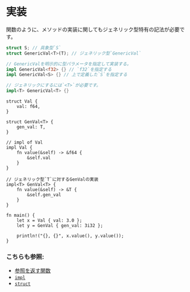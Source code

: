 # 実装

関数のように、メソッドの実装に関してもジェネリック型特有の記法が必要です。

```rust
struct S; // 具象型`S`
struct GenericVal<T>(T); // ジェネリック型`GenericVal`

// GenericValを明示的に型パラメータを指定して実装する。
impl GenericVal<f32> {} // `f32`を指定する
impl GenericVal<S> {} // 上で定義した`S`を指定する

// ジェネリックにするには`<T>`が必要です。
impl<T> GenericVal<T> {}
```

```rust,editable
struct Val {
    val: f64,
}

struct GenVal<T> {
    gen_val: T,
}

// impl of Val
impl Val {
    fn value(&self) -> &f64 {
        &self.val
    }
}

// ジェネリック型`T`に対するGenValの実装
impl<T> GenVal<T> {
    fn value(&self) -> &T {
        &self.gen_val
    }
}

fn main() {
    let x = Val { val: 3.0 };
    let y = GenVal { gen_val: 3i32 };

    println!("{}, {}", x.value(), y.value());
}
```

### こちらも参照:

- [参照を返す関数][fn]
- [`impl`][methods]
- [`struct`][structs]


[fn]: ../scope/lifetime/fn.md
[methods]: ../fn/methods.md
[specialization_plans]: https://blog.rust-lang.org/2015/05/11/traits.html#the-future
[structs]: ../custom_types/structs.md
